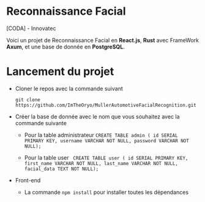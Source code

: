 
# Reconnaissance Facial

[CODA] - Innovatec

Voici un projet de Reconnaissance Facial en **React.js**, **Rust** avec FrameWork **Axum**, et une base de donnée en **PostgreSQL**.

# Lancement du projet

- Cloner le repos avec la commande suivant 

    ```git clone https://github.com/ImTheOryo/MullerAutomotiveFacialRecognition.git```

- Créer la base de donnée avec le nom que vous souhaitez avec la commande suivante
    - Pour la table administrateur
        ```CREATE TABLE admin ( id SERIAL PRIMARY KEY, username VARCHAR NOT NULL, password VARCHAR NOT NULL);```
    
    - Pour la table user
        ``` CREATE TABLE user ( id SERIAL PRIMARY KEY, first_name VARCHAR NOT NULL, last_name VARCHAR NOT NULL, facial_data TEXT NOT NULL);```

- Front-end
    - La commande ```npm install``` pour installer toutes les dépendances
